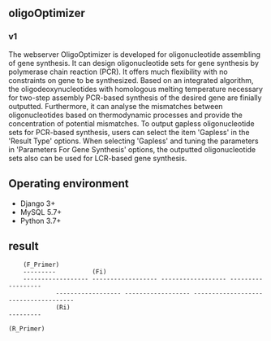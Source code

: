 ## oligoOptimizer
### v1
The webserver OligoOptimizer is developed for oligonucleotide assembling of gene synthesis. It can design oligonucleotide sets for gene synthesis by polymerase chain reaction (PCR). It offers much flexibility with no constraints on gene to be synthesized. Based on an integrated algorithm, the oligodeoxynucleotides with homologous melting temperature necessary for two-step assembly PCR-based synthesis of the desired gene are finially outputted. Furthermore, it can analyse the mismatches between oligonucleotides based on thermodynamic processes and provide the concentration of potential mismatches. To output gapless oligonucleotide sets for PCR-based synthesis, users can select the item 'Gapless' in the 'Result Type' options. When selecting 'Gapless' and tuning the parameters in 'Parameters For Gene Synthesis' options, the outputted oligonucleotide sets also can be used for LCR-based gene synthesis.

## Operating environment
- Django 3+
- MySQL 5.7+
- Python 3.7+

## result

~~~
    (F_Primer)
    ---------          (Fi)
    ------------------ ------------------ ------------------ ------------------ 
             ------------------ ------------------ ------------------- ------------------
             (Ri)                                                               ---------
                                                                                (R_Primer)
~~~